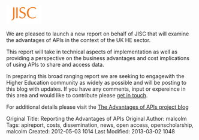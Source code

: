 <img class="span2 img thumbnail" title="jisc" src="/media/jisc.png" alt="" />

We are pleased to launch a new report on behalf of JISC that will examine the advantages of APIs in the context of the UK HE sector.

This report will take in technical aspects of implementation as well as providing a perspective on the business advantages and cost implications of using APIs to share and access data.

In preparing this broad ranging report we are seeking to engagewith the Higher Education community  as widely as possible and will be posting to this blog with updates. If you have any comments, input or expereince  in this area and would like to contribute please <a href="#contact">get in touch</a>.

For additional details please visit the <a href="http://cottagelabs.com/tag/apireport">The Advantages of APIs project blog</a>



Original Title: Reporting the Advantages of APIs
Original Author: malcolm
Tags: apireport, costs, dissemination, news, open access, openscholarship, malcolm
Created: 2012-05-03 1014
Last Modified: 2013-03-02 1048
